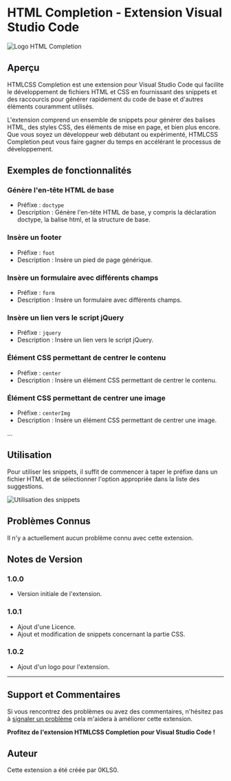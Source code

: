 # HTML Completion - Extension Visual Studio Code

![Logo HTML Completion](https://code.visualstudio.com/assets/docs/editor/intellisense/intellisense_packagejson.gif)

## Aperçu

HTMLCSS Completion est une extension pour Visual Studio Code qui facilite le développement de fichiers HTML et CSS en fournissant des snippets et des raccourcis pour générer rapidement du code de base et d'autres éléments couramment utilisés.

L'extension comprend un ensemble de snippets pour générer des balises HTML, des styles CSS, des éléments de mise en page, et bien plus encore. Que vous soyez un développeur web débutant ou expérimenté, HTMLCSS Completion peut vous faire gagner du temps en accélérant le processus de développement.

## Exemples de fonctionnalités

### Génère l'en-tête HTML de base

- Préfixe : `doctype`
- Description : Génère l'en-tête HTML de base, y compris la déclaration doctype, la balise html, et la structure de base.

### Insère un footer

- Préfixe : `foot`
- Description : Insère un pied de page générique.

### Insère un formulaire avec différents champs

- Préfixe : `form`
- Description : Insère un formulaire avec différents champs.

### Insère un lien vers le script jQuery

- Préfixe : `jquery`
- Description : Insère un lien vers le script jQuery.

### Élément CSS permettant de centrer le contenu

- Préfixe : `center`
- Description : Insère un élément CSS permettant de centrer le contenu.

### Élément CSS permettant de centrer une image

- Préfixe : `centerImg`
- Description : Insère un élément CSS permettant de centrer une image.

...

## Utilisation

Pour utiliser les snippets, il suffit de commencer à taper le préfixe dans un fichier HTML et de sélectionner l'option appropriée dans la liste des suggestions.

![Utilisation des snippets](https://example.com/html-completion-usage.gif)


## Problèmes Connus

Il n'y a actuellement aucun problème connu avec cette extension.

## Notes de Version

### 1.0.0

- Version initiale de l'extension.

### 1.0.1

- Ajout d'une Licence.
- Ajout et modification de snippets concernant la partie CSS.

### 1.0.2

- Ajout d'un logo pour l'extension.

---

## Support et Commentaires

Si vous rencontrez des problèmes ou avez des commentaires, n'hésitez pas à [signaler un problème](https://github.com/IKLSI/HtmlCSS-Completion/issues) cela m'aidera à améliorer cette extension.

**Profitez de l'extension HTMLCSS Completion pour Visual Studio Code !**

## Auteur

Cette extension a été créée par 0KLS0.